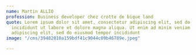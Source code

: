 ```yaml
---
name: Martin ALLIO
profession: Business developer chez crotte de bique land
quote: Lorem ipsum dolor sit amet, consectetur adipiscing elit, sed do eiusmod tempor
  incididunt ut labore et dolore magna aliqua. Ut enim ad minim veniam consectetur
  adipiscing elit, sed do eiusmod tempor incididunt
image: "/cms/39482010a159bdf41c9044c09b46789e.jpeg"

---
```

